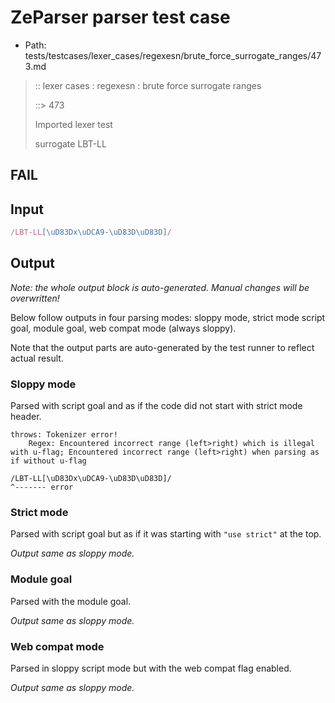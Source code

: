 # ZeParser parser test case

- Path: tests/testcases/lexer_cases/regexesn/brute_force_surrogate_ranges/473.md

> :: lexer cases : regexesn : brute force surrogate ranges
>
> ::> 473
>
> Imported lexer test
>
> surrogate LBT-LL

## FAIL

## Input

`````js
/LBT-LL[\uD83Dx\uDCA9-\uD83D\uD83D]/
`````

## Output

_Note: the whole output block is auto-generated. Manual changes will be overwritten!_

Below follow outputs in four parsing modes: sloppy mode, strict mode script goal, module goal, web compat mode (always sloppy).

Note that the output parts are auto-generated by the test runner to reflect actual result.

### Sloppy mode

Parsed with script goal and as if the code did not start with strict mode header.

`````
throws: Tokenizer error!
    Regex: Encountered incorrect range (left>right) which is illegal with u-flag; Encountered incorrect range (left>right) when parsing as if without u-flag

/LBT-LL[\uD83Dx\uDCA9-\uD83D\uD83D]/
^------- error
`````

### Strict mode

Parsed with script goal but as if it was starting with `"use strict"` at the top.

_Output same as sloppy mode._

### Module goal

Parsed with the module goal.

_Output same as sloppy mode._

### Web compat mode

Parsed in sloppy script mode but with the web compat flag enabled.

_Output same as sloppy mode._
